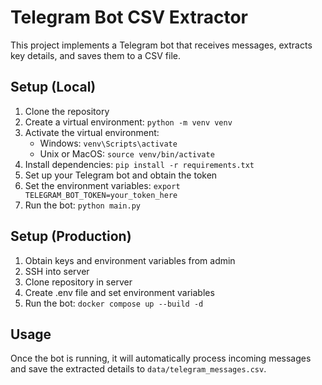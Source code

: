 # Telegram Bot CSV Extractor

This project implements a Telegram bot that receives messages, extracts key details, and saves them to a CSV file.

## Setup (Local)

1. Clone the repository
2. Create a virtual environment: `python -m venv venv`
3. Activate the virtual environment:
   - Windows: `venv\Scripts\activate`
   - Unix or MacOS: `source venv/bin/activate`
4. Install dependencies: `pip install -r requirements.txt`
5. Set up your Telegram bot and obtain the token
6. Set the environment variables: `export TELEGRAM_BOT_TOKEN=your_token_here`
8. Run the bot: `python main.py`

## Setup (Production)

1. Obtain keys and environment variables from admin
2. SSH into server
3. Clone repository in server
4. Create .env file and set environment variables
5. Run the bot: `docker compose up --build -d` 

## Usage

Once the bot is running, it will automatically process incoming messages and save the extracted details to `data/telegram_messages.csv`.
